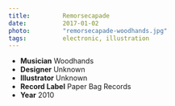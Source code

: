 ```yaml
---
title:         Remorsecapade
date:          2017-01-02
photo:         "remorsecapade-woodhands.jpg"
tags:          electronic, illustration
---
```

- **Musician** Woodhands
- **Designer** Unknown
- **Illustrator** Unknown
- **Record Label** Paper Bag Records
- **Year** 2010
